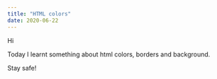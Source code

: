 ```yaml
---
title: "HTML colors"
date: 2020-06-22
---
```

Hi

Today I learnt something about html colors, borders and background. 

Stay safe!
